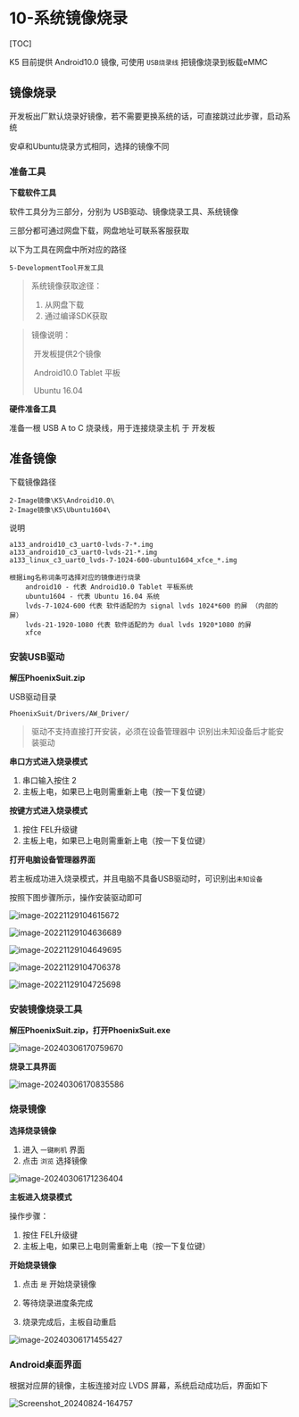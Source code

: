 # 10-系统镜像烧录

[TOC]

K5 目前提供 Android10.0 镜像, 可使用 `USB烧录线` 把镜像烧录到板载eMMC




## 镜像烧录

开发板出厂默认烧录好镜像，若不需要更换系统的话，可直接跳过此步骤，启动系统

安卓和Ubuntu烧录方式相同，选择的镜像不同



### 准备工具

**下载软件工具**

软件工具分为三部分，分别为 USB驱动、镜像烧录工具、系统镜像

三部分都可通过网盘下载，网盘地址可联系客服获取

以下为工具在网盘中所对应的路径

```
5-DevelopmentTool开发工具
```

> 系统镜像获取途径：
>
> 1. 从网盘下载
> 2. 通过编译SDK获取

> 镜像说明：
>
> ​	开发板提供2个镜像
>
> ​			Android10.0 Tablet 平板
>
> ​			Ubuntu 16.04



**硬件准备工具**

准备一根 USB A to C 烧录线，用于连接烧录主机 于 开发板



## 准备镜像

下载镜像路径

```
2-Image镜像\K5\Android10.0\
2-Image镜像\K5\Ubuntu1604\
```

说明

```
a133_android10_c3_uart0-lvds-7-*.img
a133_android10_c3_uart0-lvds-21-*.img
a133_linux_c3_uart0_lvds-7-1024-600-ubuntu1604_xfce_*.img

根据img名称词条可选择对应的镜像进行烧录
	android10 - 代表 Android10.0 Tablet 平板系统
	ubuntu1604 - 代表 Ubuntu 16.04 系统
	lvds-7-1024-600 代表 软件适配的为 signal lvds 1024*600 的屏 （内部的屏）
	lvds-21-1920-1080 代表 软件适配的为 dual lvds 1920*1080 的屏 
	xfce
```





### 安装USB驱动

**解压PhoenixSuit.zip**

USB驱动目录

```
PhoenixSuit/Drivers/AW_Driver/
```

> 驱动不支持直接打开安装，必须在设备管理器中 识别出未知设备后才能安装驱动



**串口方式进入烧录模式**

1. 串口输入按住 2
2. 主板上电，如果已上电则需重新上电（按一下复位键）



**按键方式进入烧录模式**

1. 按住 FEL升级键
2. 主板上电，如果已上电则需重新上电（按一下复位键）



**打开电脑设备管理器界面**

若主板成功进入烧录模式，并且电脑不具备USB驱动时，可识别出`未知设备`

按照下图步骤所示，操作安装驱动即可

![image-20221129104615672](http://tanzhtanzh.oss-cn-shenzhen.aliyuncs.com/img/image-20221129104615672.png)



![image-20221129104636689](http://tanzhtanzh.oss-cn-shenzhen.aliyuncs.com/img/image-20221129104636689.png)



![image-20221129104649695](http://tanzhtanzh.oss-cn-shenzhen.aliyuncs.com/img/image-20221129104649695.png)



![image-20221129104706378](http://tanzhtanzh.oss-cn-shenzhen.aliyuncs.com/img/image-20221129104706378.png)



![image-20221129104725698](http://tanzhtanzh.oss-cn-shenzhen.aliyuncs.com/img/image-20221129104725698.png)



### 安装镜像烧录工具

**解压PhoenixSuit.zip，打开PhoenixSuit.exe**

![image-20240306170759670](http://tanzhtanzh.oss-cn-shenzhen.aliyuncs.com/img/image-20240306170759670.png)

**烧录工具界面**

![image-20240306170835586](http://tanzhtanzh.oss-cn-shenzhen.aliyuncs.com/img/image-20240306170835586.png)



### 烧录镜像

**选择烧录镜像**

1. 进入 `一键刷机` 界面
2. 点击 `浏览` 选择镜像

![image-20240306171236404](http://tanzhtanzh.oss-cn-shenzhen.aliyuncs.com/img/image-20240306171236404.png)



**主板进入烧录模式**

操作步骤：

1. 按住 FEL升级键
2. 主板上电，如果已上电则需重新上电（按一下复位键）



**开始烧录镜像**

1. 点击 `是` 开始烧录镜像

2. 等待烧录进度条完成
3. 烧录完成后，主板自动重启

![image-20240306171455427](http://tanzhtanzh.oss-cn-shenzhen.aliyuncs.com/img/image-20240306171455427.png)



### Android桌面界面

根据对应屏的镜像，主板连接对应 LVDS 屏幕，系统启动成功后，界面如下

![Screenshot_20240824-164757](http://tanzhtanzh.oss-cn-shenzhen.aliyuncs.com/img/Screenshot_20240824-164757.png)
